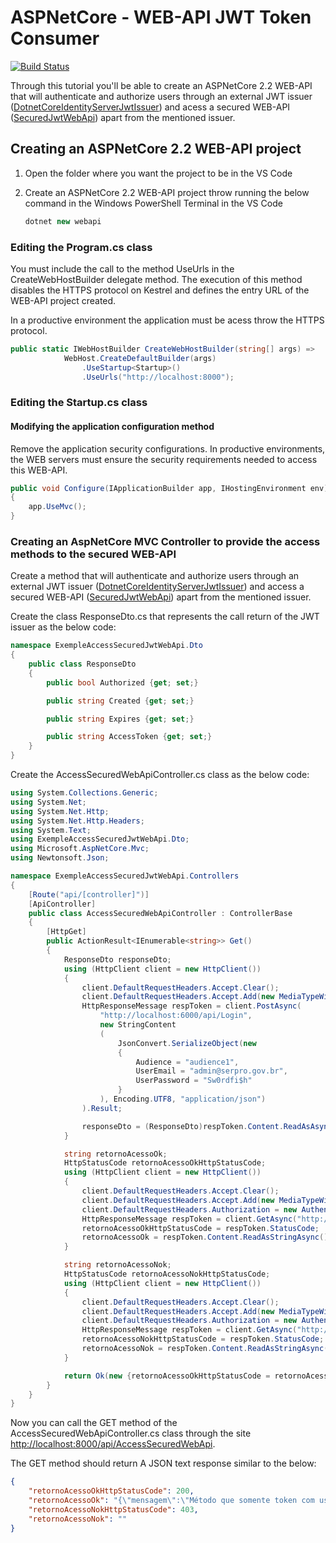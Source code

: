 # ASPNetCore - WEB-API JWT Token Consumer
[![Build Status](https://travis-ci.org/prbpedro/exempleacesssecuredjwtwebapi.svg?branch=master)](https://travis-ci.org/prbpedro/exempleacesssecuredjwtwebapi)

Through this tutorial you'll be able to create an ASPNetCore 2.2 WEB-API that will authenticate and authorize users through an external JWT issuer ([DotnetCoreIdentityServerJwtIssuer](https://github.com/prbpedro/dotnetcoreidentityserverjwtissuer)) and acess a secured WEB-API ([SecuredJwtWebApi](https://github.com/prbpedro/securedjwtwebapi)) apart from the mentioned issuer.

## Creating an ASPNetCore 2.2 WEB-API project

1. Open the folder where you want the project to be in the VS Code
1. Create an ASPNetCore 2.2 WEB-API project throw running the below command in the Windows PowerShell Terminal in the VS Code

	```csharp
    dotnet new webapi
	```
	
### Editing the Program.cs class

You must include the call to the method UseUrls in the CreateWebHostBuilder delegate method. The execution of this method disables the HTTPS protocol on Kestrel and defines the entry URL of the WEB-API project created. 

In a productive environment the application must be acess throw the HTTPS protocol.

```csharp
public static IWebHostBuilder CreateWebHostBuilder(string[] args) =>
            WebHost.CreateDefaultBuilder(args)
                .UseStartup<Startup>()
                .UseUrls("http://localhost:8000");
```

### Editing the Startup.cs class

#### Modifying the application configuration method

Remove the application security configurations. In productive environments, the WEB servers must ensure the security requirements needed to access this WEB-API.

```csharp
public void Configure(IApplicationBuilder app, IHostingEnvironment env)
{
    app.UseMvc();
}
```

### Creating an AspNetCore MVC Controller to provide the access methods to the secured WEB-API

Create a method that will authenticate and authorize users through an external JWT issuer ([DotnetCoreIdentityServerJwtIssuer](https://github.com/prbpedro/dotnetcoreidentityserverjwtissuer)) and access a secured WEB-API ([SecuredJwtWebApi](https://github.com/prbpedro/securedjwtwebapi)) apart from the mentioned issuer.

Create the class ResponseDto.cs that represents the call return of the JWT issuer as the below code:

```csharp
namespace ExempleAccessSecuredJwtWebApi.Dto
{
    public class ResponseDto
    {
        public bool Authorized {get; set;}

        public string Created {get; set;}

        public string Expires {get; set;}

        public string AccessToken {get; set;}
    }
}
```
Create the AccessSecuredWebApiController.cs class as the below code:

```csharp
using System.Collections.Generic;
using System.Net;
using System.Net.Http;
using System.Net.Http.Headers;
using System.Text;
using ExempleAccessSecuredJwtWebApi.Dto;
using Microsoft.AspNetCore.Mvc;
using Newtonsoft.Json;

namespace ExempleAccessSecuredJwtWebApi.Controllers
{
    [Route("api/[controller]")]
    [ApiController]
    public class AccessSecuredWebApiController : ControllerBase
    {
        [HttpGet]
        public ActionResult<IEnumerable<string>> Get()
        {
            ResponseDto responseDto;
            using (HttpClient client = new HttpClient())
            {
                client.DefaultRequestHeaders.Accept.Clear();
                client.DefaultRequestHeaders.Accept.Add(new MediaTypeWithQualityHeaderValue("application/json"));
                HttpResponseMessage respToken = client.PostAsync(
                    "http://localhost:6000/api/Login", 
                    new StringContent
                    (
                        JsonConvert.SerializeObject(new
                        {
                            Audience = "audience1",
                            UserEmail = "admin@serpro.gov.br",
                            UserPassword = "Sw0rdfi$h"
                        }
                    ), Encoding.UTF8, "application/json")
                ).Result;

                responseDto = (ResponseDto)respToken.Content.ReadAsAsync(typeof(ResponseDto)).Result;
            }

            string retornoAcessoOk;
            HttpStatusCode retornoAcessoOkHttpStatusCode;
            using (HttpClient client = new HttpClient())
            {
                client.DefaultRequestHeaders.Accept.Clear();
                client.DefaultRequestHeaders.Accept.Add(new MediaTypeWithQualityHeaderValue("application/json"));
                client.DefaultRequestHeaders.Authorization = new AuthenticationHeaderValue("Bearer", responseDto.AccessToken);
                HttpResponseMessage respToken = client.GetAsync("http://localhost:7000/api/secured/administrador").Result;
                retornoAcessoOkHttpStatusCode = respToken.StatusCode;
                retornoAcessoOk = respToken.Content.ReadAsStringAsync().Result;
            }

            string retornoAcessoNok;
            HttpStatusCode retornoAcessoNokHttpStatusCode;
            using (HttpClient client = new HttpClient())
            {
                client.DefaultRequestHeaders.Accept.Clear();
                client.DefaultRequestHeaders.Accept.Add(new MediaTypeWithQualityHeaderValue("application/json"));
                client.DefaultRequestHeaders.Authorization = new AuthenticationHeaderValue("Bearer", responseDto.AccessToken);
                HttpResponseMessage respToken = client.GetAsync("http://localhost:7000/api/secured/usuario").Result;
                retornoAcessoNokHttpStatusCode = respToken.StatusCode;
                retornoAcessoNok = respToken.Content.ReadAsStringAsync().Result;
            }

            return Ok(new {retornoAcessoOkHttpStatusCode = retornoAcessoOkHttpStatusCode, retornoAcessoOk = retornoAcessoOk, retornoAcessoNokHttpStatusCode = retornoAcessoNokHttpStatusCode, retornoAcessoNok = retornoAcessoNok});
        }
    }
}
```

Now you can call the GET method of the AccessSecuredWebApiController.cs class through the site <http://localhost:8000/api/AccessSecuredWebApi>.

The GET method should return A JSON text response similar to the below:

```json
{
    "retornoAcessoOkHttpStatusCode": 200,
    "retornoAcessoOk": "{\"mensagem\":\"Método que somente token com usuário com role 'administrador' pode acessar. USUARIO: name: 029ad026-fd6e-4207-909a-f78c60f7bef7, authenticated: True, claims:((Type: http://schemas.xmlsoap.org/ws/2005/05/identity/claims/name, value: 029ad026-fd6e-4207-909a-f78c60f7bef7), (Type: http://schemas.xmlsoap.org/ws/2005/05/identity/claims/name, value: admin@serpro.gov.br), (Type: iss, value: http://localhost:6000/), (Type: jti, value: 6c13f8cd823d45e7af64ba0f330d8cad), (Type: http://schemas.xmlsoap.org/ws/2005/05/identity/claims/nameidentifier, value: 029ad026-fd6e-4207-909a-f78c60f7bef7), (Type: http://schemas.xmlsoap.org/ws/2005/05/identity/claims/emailaddress, value: admin@serpro.gov.br), (Type: exp, value: 1555562842), (Type: nbf, value: 1555526242), (Type: auth_time, value: 1555526242), (Type: aud, value: audience1), (Type: http://schemas.microsoft.com/ws/2008/06/identity/claims/role, value: administrador), (Type: iat, value: 1555526242), )\"}",
    "retornoAcessoNokHttpStatusCode": 403,
    "retornoAcessoNok": ""
}
```
